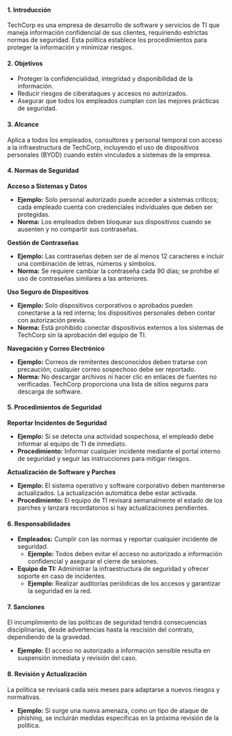 #### **1. Introducción**

TechCorp es una empresa de desarrollo de software y servicios de TI que maneja información confidencial de sus clientes, requiriendo estrictas normas de seguridad. Esta política establece los procedimientos para proteger la información y minimizar riesgos.

#### **2. Objetivos**

- Proteger la confidencialidad, integridad y disponibilidad de la información.
- Reducir riesgos de ciberataques y accesos no autorizados.
- Asegurar que todos los empleados cumplan con las mejores prácticas de seguridad.

#### **3. Alcance**

Aplica a todos los empleados, consultores y personal temporal con acceso a la infraestructura de TechCorp, incluyendo el uso de dispositivos personales (BYOD) cuando estén vinculados a sistemas de la empresa.

#### **4. Normas de Seguridad**

**Acceso a Sistemas y Datos**

- **Ejemplo:** Solo personal autorizado puede acceder a sistemas críticos; cada empleado cuenta con credenciales individuales que deben ser protegidas.
- **Norma:** Los empleados deben bloquear sus dispositivos cuando se ausenten y no compartir sus contraseñas.

**Gestión de Contraseñas**

- **Ejemplo:** Las contraseñas deben ser de al menos 12 caracteres e incluir una combinación de letras, números y símbolos.
- **Norma:** Se requiere cambiar la contraseña cada 90 días; se prohíbe el uso de contraseñas similares a las anteriores.

**Uso Seguro de Dispositivos**

- **Ejemplo:** Solo dispositivos corporativos o aprobados pueden conectarse a la red interna; los dispositivos personales deben contar con autorización previa.
- **Norma:** Está prohibido conectar dispositivos externos a los sistemas de TechCorp sin la aprobación del equipo de TI.

**Navegación y Correo Electrónico**

- **Ejemplo:** Correos de remitentes desconocidos deben tratarse con precaución; cualquier correo sospechoso debe ser reportado.
- **Norma:** No descargar archivos ni hacer clic en enlaces de fuentes no verificadas. TechCorp proporciona una lista de sitios seguros para descarga de software.

#### **5. Procedimientos de Seguridad**

**Reportar Incidentes de Seguridad**

- **Ejemplo:** Si se detecta una actividad sospechosa, el empleado debe informar al equipo de TI de inmediato.
- **Procedimiento:** Informar cualquier incidente mediante el portal interno de seguridad y seguir las instrucciones para mitigar riesgos.

**Actualización de Software y Parches**

- **Ejemplo:** El sistema operativo y software corporativo deben mantenerse actualizados. La actualización automática debe estar activada.
- **Procedimiento:** El equipo de TI revisará semanalmente el estado de los parches y lanzará recordatorios si hay actualizaciones pendientes.

#### **6. Responsabilidades**

- **Empleados:** Cumplir con las normas y reportar cualquier incidente de seguridad.
    - **Ejemplo:** Todos deben evitar el acceso no autorizado a información confidencial y asegurar el cierre de sesiones.
- **Equipo de TI:** Administrar la infraestructura de seguridad y ofrecer soporte en caso de incidentes.
    - **Ejemplo:** Realizar auditorías periódicas de los accesos y garantizar la seguridad en la red.

#### **7. Sanciones**

El incumplimiento de las políticas de seguridad tendrá consecuencias disciplinarias, desde advertencias hasta la rescisión del contrato, dependiendo de la gravedad.

- **Ejemplo:** El acceso no autorizado a información sensible resulta en suspensión inmediata y revisión del caso.

#### **8. Revisión y Actualización**

La política se revisará cada seis meses para adaptarse a nuevos riesgos y normativas.

- **Ejemplo:** Si surge una nueva amenaza, como un tipo de ataque de phishing, se incluirán medidas específicas en la próxima revisión de la política.